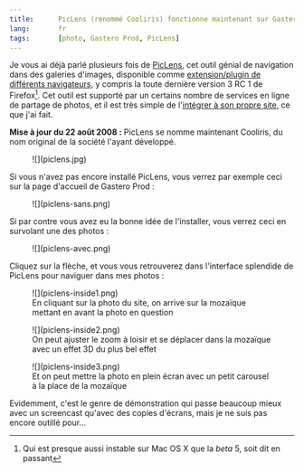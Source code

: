 ```yaml
---
title:      PicLens (renommé Cooliris) fonctionne maintenant sur Gastero Prod
lang:       fr
tags:       [photo, Gastero Prod, PicLens]
---
```


Je vous ai déjà parlé plusieurs fois de [PicLens](mot125), cet outil génial de navigation dans des galeries d'images, disponible comme [extension/plugin de différents navigateurs](http://www.cooliris.com/site/support/download-all-products.php), y compris la toute dernière version 3 RC 1 de Firefox[^1]. Cet outil est supporté par un certains nombre de services en ligne de partage de photos, et il est très simple de l'[intégrer à son propre site](http://piclens.com/lite/webmasterguide.php), ce que j'ai fait.


[^1]: Qui est presque aussi instable sur Mac OS X que la *beta* 5, soit dit en passant

**Mise à jour du 22 août 2008 :** PicLens se nomme maintenant Cooliris, du nom original de la société l'ayant développé.

<figure>
  ![](piclens.jpg)
</figure>


Si vous n'avez pas encore installé PicLens, vous verrez par exemple ceci sur la page d'accueil de Gastero Prod :

<figure>
  ![](piclens-sans.png)
</figure>


Si par contre vous avez eu la bonne idée de l'installer, vous verrez ceci en survolant une des photos :

<figure>
  ![](piclens-avec.png)
</figure>


Cliquez sur la flèche, et vous vous retrouverez dans l'interface splendide de PicLens pour naviguer dans mes photos :

<figure>
  ![](piclens-inside1.png)
  <figcaption>
  En cliquant sur la photo du site, on arrive sur la mozaïque mettant en avant la photo en question
  </figcaption>
</figure>


<figure>
  ![](piclens-inside2.png)
  <figcaption>
  On peut ajuster le zoom à loisir et se déplacer dans la mozaïque avec un effet 3D du plus bel effet
  </figcaption>
</figure>


<figure>
  ![](piclens-inside3.png)
  <figcaption>
  Et on peut mettre la photo en plein écran avec un petit carousel à la place de la mozaïque
  </figcaption>
</figure>


Evidemment, c'est le genre de démonstration qui passe beaucoup mieux avec un screencast qu'avec des copies d'écrans, mais je ne suis pas encore outillé pour...

